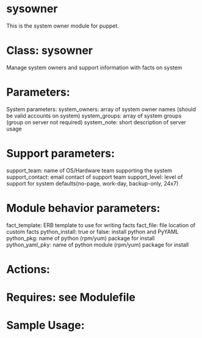 # sysowner #

This is the system owner module for puppet.

# Class: sysowner #

 Manage system owners and support information with facts on system

# Parameters: #

 System parameters:
 system_owners: array of system owner names (should be valid accounts on system)
 system_groups: array of system groups (group on server not required)
 system_note: short description of server usage

# Support parameters: #
 support_team: name of OS/Hardware team supporting the system
 support_contact: email contact of support team
 support_level: level of support for system defaults(no-page, work-day, backup-only, 24x7)

# Module behavior parameters: #
 fact_template: ERB template to use for writing facts
 fact_file: file location of custom facts
 python_install: true or false: install python and PyYAML
 python_pkg: name of python (rpm/yum) package for install
 python_yaml_pky: name of python module (rpm/yum) package for install

# Actions: #

# Requires: see Modulefile #

# Sample Usage: #
